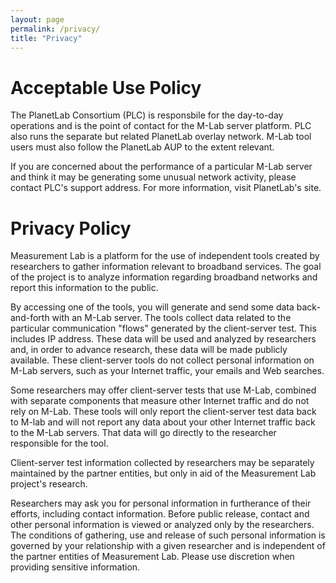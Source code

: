 ```yaml
---
layout: page
permalink: /privacy/
title: "Privacy"
---
```


# Acceptable Use Policy

The PlanetLab Consortium (PLC) is responsbile for the day-to-day operations and is the point of contact for the M-Lab server platform. PLC also runs the separate but related PlanetLab overlay network. M-Lab tool users must also follow the PlanetLab AUP to the extent relevant.

If you are concerned about the performance of a particular M-Lab server and think it may be generating some unusual network activity, please contact PLC's support address. For more information, visit PlanetLab's site.

# Privacy Policy
[//]: # "do we push privacy and AUP to the same page?"

Measurement Lab is a platform for the use of independent tools created by researchers to gather information relevant to broadband services. The goal of the project is to analyze information regarding broadband networks and report this information to the public.

By accessing one of the tools, you will generate and send some data back-and-forth with an M-Lab server. The tools collect data related to the particular communication "flows" generated by the client-server test. This includes IP address. These data will be used and analyzed by researchers and, in order to advance research, these data will be made publicly available. These client-server tools do not collect personal information on M-Lab servers, such as your Internet traffic, your emails and Web searches.

Some researchers may offer client-server tests that use M-Lab, combined with separate components that measure other Internet traffic and do not rely on M-Lab. These tools will only report the client-server test data back to M-lab and will not report any data about your other Internet traffic back to the M-Lab servers. That data will go directly to the researcher responsible for the tool.

Client-server test information collected by researchers may be separately maintained by the partner entities, but only in aid of the Measurement Lab project's research.

Researchers may ask you for personal information in furtherance of their efforts, including contact information. Before public release, contact and other personal information is viewed or analyzed only by the researchers. The conditions of gathering, use and release of such personal information is governed by your relationship with a given researcher and is independent of the partner entities of Measurement Lab. Please use discretion when providing sensitive information.
